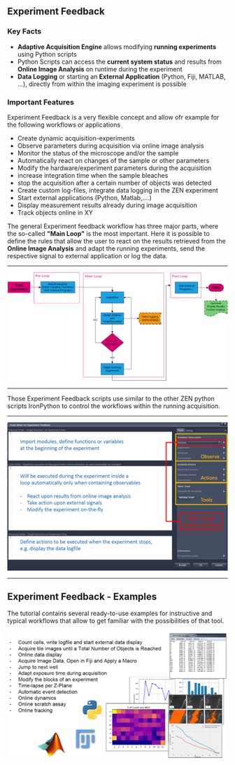 ## Experiment Feedback

### Key Facts

- **Adaptive Acquisition Engine** allows modifying **running experiments** using Python scripts
- Python Scripts can access the **current system status** and results from **Online Image Analysis** on runtime during the experiment
- **Data Logging** or starting an **External Application** (Python, Fiji, MATLAB, …), directly from within the imaging experiment is possible

### Important Features

Experiment Feedback is a very flexible concept and allow ofr example for the following workflows or applications

- Create dynamic acquisition-experiments
- Observe parameters during acquisition via online image analysis
- Monitor the status of the microscope and/or the sample
- Automatically react on changes of the sample or other parameters
- Modify the hardware/experiment parameters during the acquisition
- increase integration time when the sample bleaches
- stop the acquisition after a certain number of objects was detected
- Create custom log-files, integrate data logging in the ZEN experiment
- Start external applications (Python, Matlab,….)
- Display measurement results already during image acquisition
- Track objects online in XY

The general Experiment feedback workflow has three major parts, where the so-called **"Main Loop"** is the most important. Here it is possible to define the rules that allow the user to react on the results retrieved from the **Online Image Analysis** and adapt the running experiments, send the respective signal to external application or log the data.

---

![Screenshot of GUI](../Images/ExpFeedback_Workflow.png)

---

Those Experiment Feedback scripts use similar to the other ZEN python scripts IronPython to control the workflows within the running acquisition.

---

![Screenshot of GUI](../Images/ExpFeedback_Script_Editor.png)

---

## Experiment Feedback - Examples

The tutorial contains several ready-to-use examples for instructive and typical workflows that allow to get familiar with the possibilities of that tool.

![Screenshot of GUI](../Images/ExpFeedback_Examples.png)
